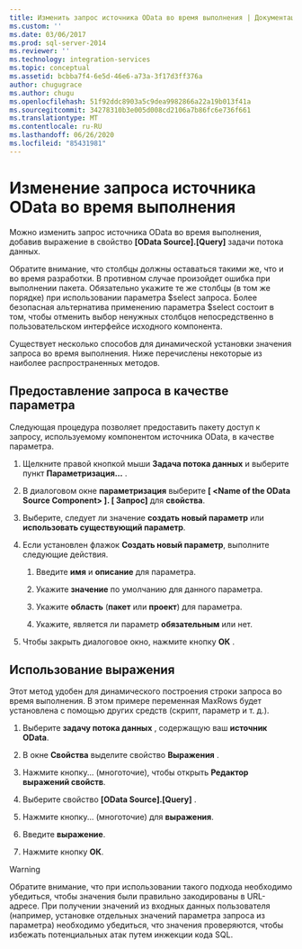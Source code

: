 ```yaml
---
title: Изменить запрос источника OData во время выполнения | Документация Майкрософт
ms.custom: ''
ms.date: 03/06/2017
ms.prod: sql-server-2014
ms.reviewer: ''
ms.technology: integration-services
ms.topic: conceptual
ms.assetid: bcbba7f4-6e5d-46e6-a73a-3f17d3ff376a
author: chugugrace
ms.author: chugu
ms.openlocfilehash: 51f92ddc8903a5c9dea9982866a22a19b013f41a
ms.sourcegitcommit: 34278310b3e005d008cd2106a7b86fc6e736f661
ms.translationtype: MT
ms.contentlocale: ru-RU
ms.lasthandoff: 06/26/2020
ms.locfileid: "85431981"
---
```

# <a name="modify-odata-source-query-at-runtime"></a>Изменение запроса источника OData во время выполнения
  Можно изменить запрос источника OData во время выполнения, добавив выражение в свойство **[OData Source].[Query]** задачи потока данных.  
  
 Обратите внимание, что столбцы должны оставаться такими же, что и во время разработки. В противном случае произойдет ошибка при выполнении пакета. Обязательно укажите те же столбцы (в том же порядке) при использовании параметра $select запроса. Более безопасная альтернатива применению параметра $select состоит в том, чтобы отменить выбор ненужных столбцов непосредственно в пользовательском интерфейсе исходного компонента.  
  
 Существует несколько способов для динамической установки значения запроса во время выполнения. Ниже перечислены некоторые из наиболее распространенных методов.  
  
## <a name="exposing-the-query-as-a-parameter"></a>Предоставление запроса в качестве параметра  
 Следующая процедура позволяет предоставить пакету доступ к запросу, используемому компонентом источника OData, в качестве параметра.  
  
1.  Щелкните правой кнопкой мыши **Задача потока данных** и выберите пункт **Параметризация…** .  
  
2.  В диалоговом окне **параметризация** выберите **[ \<Name of the OData Source Component> ]. [ Запрос]** для **свойства**.  
  
3.  Выберите, следует ли значение **создать новый параметр** или **использовать существующий параметр**.  
  
4.  Если установлен флажок **Создать новый параметр**, выполните следующие действия.  
  
    1.  Введите **имя** и **описание** для параметра.  
  
    2.  Укажите **значение** по умолчанию для данного параметра.  
  
    3.  Укажите **область** (**пакет** или **проект**) для параметра.  
  
    4.  Укажите, является ли параметр **обязательным** или нет.  
  
5.  Чтобы закрыть диалоговое окно, нажмите кнопку **ОК** .  
  
## <a name="using-an-expression"></a>Использование выражения  
 Этот метод удобен для динамического построения строки запроса во время выполнения. В этом примере переменная MaxRows будет установлена с помощью других средств (скрипт, параметр и т. д.).  
  
1.  Выберите **задачу потока данных** , содержащую ваш **источник OData**.  
  
2.  В окне **Свойства** выделите свойство **Выражения** .  
  
3.  Нажмите кнопку... (многоточие), чтобы открыть **Редактор выражений свойств**.  
  
4.  Выберите свойство **[OData Source].[Query]** .  
  
5.  Нажмите кнопку... (многоточие) для **выражения**.  
  
6.  Введите **выражение**.  
  
7.  Нажмите кнопку **ОК**.  
  
> [!WARNING]  
>  Обратите внимание, что при использовании такого подхода необходимо убедиться, чтобы значения были правильно закодированы в URL-адресе. При получении значений из входных данных пользователя (например, установке отдельных значений параметра запроса из параметра) необходимо убедиться, что значения проверяются, чтобы избежать потенциальных атак путем инжекции кода SQL.  
  
  

